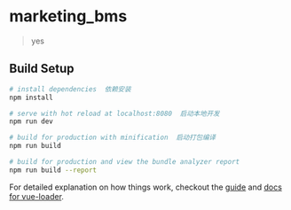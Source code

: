 # marketing_bms

> yes

## Build Setup

``` bash
# install dependencies  依赖安装
npm install

# serve with hot reload at localhost:8080  启动本地开发
npm run dev

# build for production with minification  启动打包编译
npm run build

# build for production and view the bundle analyzer report
npm run build --report
```

For detailed explanation on how things work, checkout the [guide](http://vuejs-templates.github.io/webpack/) and [docs for vue-loader](http://vuejs.github.io/vue-loader).
